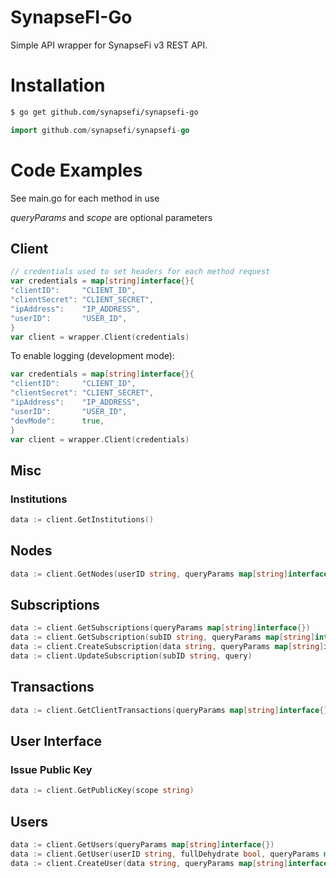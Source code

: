 # SynapseFI-Go
Simple API wrapper for SynapseFi v3 REST API.

# Installation
```bash
$ go get github.com/synapsefi/synapsefi-go
```

```go
import github.com/synapsefi/synapsefi-go
```

# Code Examples

See main.go for each method in use

*queryParams* and *scope* are optional parameters

## Client

```go
// credentials used to set headers for each method request
var credentials = map[string]interface{}{
"clientID":     "CLIENT_ID",
"clientSecret": "CLIENT_SECRET",
"ipAddress":    "IP_ADDRESS",
"userID":       "USER_ID",
}
var client = wrapper.Client(credentials)
```

To enable logging (development mode):

```go
var credentials = map[string]interface{}{
"clientID":     "CLIENT_ID",
"clientSecret": "CLIENT_SECRET",
"ipAddress":    "IP_ADDRESS",
"userID":       "USER_ID",
"devMode":      true,
}
var client = wrapper.Client(credentials)
```

## Misc

### Institutions

```go
data := client.GetInstitutions()
```

## Nodes

```go
data := client.GetNodes(userID string, queryParams map[string]interface{})
```

## Subscriptions

```go
data := client.GetSubscriptions(queryParams map[string]interface{})
data := client.GetSubscription(subID string, queryParams map[string]interface{})
data := client.CreateSubscription(data string, queryParams map[string]interface{})
data := client.UpdateSubscription(subID string, query)
```

## Transactions

```go
data := client.GetClientTransactions(queryParams map[string]interface{})
```

## User Interface

### Issue Public Key

```go
data := client.GetPublicKey(scope string)
```

## Users

```go
data := client.GetUsers(queryParams map[string]interface{})
data := client.GetUser(userID string, fullDehydrate bool, queryParams map[string]interface{})
data := client.CreateUser(data string, queryParams map[string]interface{})
```
